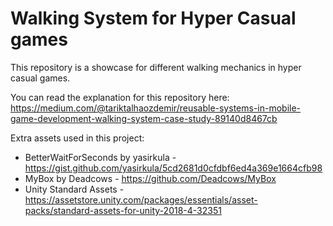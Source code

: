 # Walking System for Hyper Casual games
This repository is a showcase for different walking mechanics in hyper casual games.

  You can read the explanation for this repository here: https://medium.com/@tariktalhaozdemir/reusable-systems-in-mobile-game-development-walking-system-case-study-89140d8467cb
  
Extra assets used in this project: 
- BetterWaitForSeconds by yasirkula - https://gist.github.com/yasirkula/5cd2681d0cfdbf6ed4a369e1664cfb98
- MyBox by Deadcows - https://github.com/Deadcows/MyBox
- Unity Standard Assets - https://assetstore.unity.com/packages/essentials/asset-packs/standard-assets-for-unity-2018-4-32351
